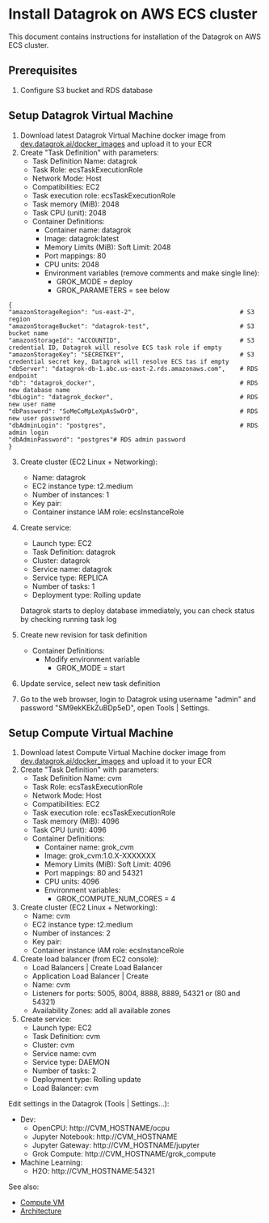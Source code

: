 <!-- TITLE: Install Datagrok on AWS ECS cluster-->
<!-- SUBTITLE: -->

# Install Datagrok on AWS ECS cluster

This document contains instructions for installation of the Datagrok on AWS ECS cluster.

## Prerequisites

1. Configure S3 bucket and RDS database

## Setup Datagrok Virtual Machine

1. Download latest Datagrok Virtual Machine docker image from [dev.datagrok.ai/docker_images](https://dev.datagrok.ai/docker_images) and upload it to your ECR
2. Create "Task Definition" with parameters:
    - Task Definition Name: datagrok
    - Task Role: ecsTaskExecutionRole
    - Network Mode: Host
    - Compatibilities: EC2
    - Task execution role: ecsTaskExecutionRole
    - Task memory (MiB): 2048
    - Task CPU (unit): 2048
    - Container Definitions:
        * Container name: datagrok
        * Image: datagrok:latest
        * Memory Limits (MiB): Soft Limit: 2048
        * Port mappings: 80
        * CPU units: 2048
        * Environment variables (remove comments and make single line):
            - GROK_MODE = deploy
            - GROK_PARAMETERS = see below
 ```GROK_PARAMETERS
{
"amazonStorageRegion": "us-east-2",                             # S3 region
"amazonStorageBucket": "datagrok-test",                         # S3 bucket name
"amazonStorageId": "ACCOUNTID",                                 # S3 credential ID, Datagrok will resolve ECS task role if empty
"amazonStorageKey": "SECRETKEY",                                # S3 credential secret key, Datagrok will resolve ECS tas if empty
"dbServer": "datagrok-db-1.abc.us-east-2.rds.amazonaws.com",    # RDS endpoint
"db": "datagrok_docker",                                        # RDS new database name
"dbLogin": "datagrok_docker",                                   # RDS new user name
"dbPassword": "SoMeCoMpLeXpAsSwOrD",                            # RDS new user password
"dbAdminLogin": "postgres",                                     # RDS admin login
"dbAdminPassword": "postgres"# RDS admin password
}
```

3. Create cluster (EC2 Linux + Networking):
    - Name: datagrok
    - EC2 instance type: t2.medium
    - Number of instances: 1
    - Key pair: <your ssh key pair>
    - Container instance IAM role: ecsInstanceRole
4. Create service:
    - Launch type: EC2
    - Task Definition: datagrok
    - Cluster: datagrok
    - Service name: datagrok
    - Service type: REPLICA
    - Number of tasks: 1
    - Deployment type: Rolling update

    Datagrok starts to deploy database immediately, you can check status by checking running task log

5. Create new revision for task definition
    - Container Definitions:
        * Modify environment variable
            - GROK_MODE = start
6. Update service, select new task definition
7. Go to the web browser, login to Datagrok using username "admin" and password "SM9ekKEkZuBDp5eD", open Tools | Settings.


## Setup Compute Virtual Machine

1. Download latest Compute Virtual Machine docker image from [dev.datagrok.ai/docker_images](https://dev.datagrok.ai/docker_images) and upload it to your ECR
2. Create "Task Definition" with parameters:
    - Task Definition Name: cvm
    - Task Role: ecsTaskExecutionRole
    - Network Mode: Host
    - Compatibilities: EC2
    - Task execution role: ecsTaskExecutionRole
    - Task memory (MiB): 4096
    - Task CPU (unit): 4096
    - Container Definitions:
        * Container name: grok_cvm
        * Image: grok_cvm:1.0.X-XXXXXXX
        * Memory Limits (MiB): Soft Limit: 4096
        * Port mappings: 80 and 54321
        * CPU units: 4096
        * Environment variables:
            - GROK_COMPUTE_NUM_CORES = 4
3. Create cluster (EC2 Linux + Networking):
    - Name: cvm
    - EC2 instance type: t2.medium
    - Number of instances: 2
    - Key pair: <your ssh key pair>
    - Container instance IAM role: ecsInstanceRole
4. Create load balancer (from EC2 console):
    - Load Balancers | Create Load Balancer
    - Application Load Balancer | Create
    - Name: cvm
    - Listeners for ports: 5005, 8004, 8888, 8889, 54321 or (80 and 54321)
    - Availability Zones: add all available zones
5. Create service:
    - Launch type: EC2
    - Task Definition: cvm
    - Cluster: cvm
    - Service name: cvm
    - Service type: DAEMON
    - Number of tasks: 2
    - Deployment type: Rolling update
    - Load Balancer: cvm

Edit settings in the Datagrok (Tools | Settings...):
* Dev:
    * OpenCPU: http://CVM_HOSTNAME/ocpu
    * Jupyter Notebook: http://CVM_HOSTNAME
    * Jupyter Gateway: http://CVM_HOSTNAME/jupyter
    * Grok Compute: http://CVM_HOSTNAME/grok_compute
* Machine Learning:
    * H2O: http://CVM_HOSTNAME:54321

See also:
* [Compute VM](../../compute/compute-vm.md)
* [Architecture](architecture.md#application)
